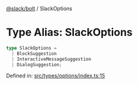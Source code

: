 [@slack/bolt](../index.md) / SlackOptions

# Type Alias: SlackOptions

```ts
type SlackOptions = 
  | BlockSuggestion
  | InteractiveMessageSuggestion
  | DialogSuggestion;
```

Defined in: [src/types/options/index.ts:15](https://github.com/slackapi/bolt-js/blob/main/src/types/options/index.ts#L15)
